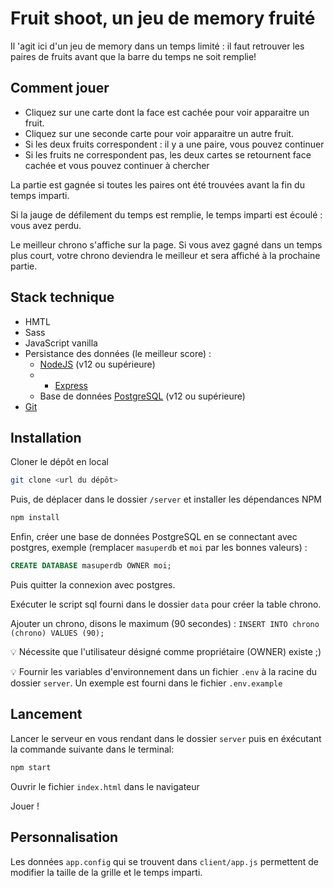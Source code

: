 # Fruit shoot, un jeu de memory fruité

Il 'agit ici d'un jeu de memory dans un temps limité : il faut retrouver les paires de fruits avant que la barre du temps ne soit remplie!

## Comment jouer

- Cliquez sur une carte dont la face est cachée pour voir apparaitre un fruit.
- Cliquez sur une seconde carte pour voir apparaitre un autre fruit.
- Si les deux fruits correspondent : il y a une paire, vous pouvez continuer
- Si les fruits ne correspondent pas, les deux cartes se retournent face cachée et vous pouvez continuer à chercher

La partie est gagnée si toutes les paires ont été trouvées avant la fin du temps imparti.

Si la jauge de défilement du temps est remplie, le temps imparti est écoulé : vous avez perdu.

Le meilleur chrono s'affiche sur la page. Si vous avez gagné dans un temps plus court, votre chrono deviendra le meilleur et sera affiché à la prochaine partie.

## Stack technique

- HMTL
- Sass
- JavaScript vanilla
- Persistance des données (le meilleur score) :
  - [NodeJS](https://nodejs.org/en/download/) (v12 ou supérieure) 
  - - [Express](https://expressjs.com/fr/)
  - Base de données [PostgreSQL](https://www.postgresql.org/download/) (v12 ou supérieure)
- [Git](https://git-scm.com/downloads)

## Installation

Cloner le dépôt en local

```bash
git clone <url du dépôt>
```

Puis, de déplacer dans le dossier `/server` et installer les dépendances NPM

```bash
npm install
```

Enfin, créer une base de données PostgreSQL en se connectant avec postgres, exemple (remplacer `masuperdb` et `moi` par les bonnes valeurs) :

```sql
CREATE DATABASE masuperdb OWNER moi;
```
Puis quitter la connexion avec postgres.

Exécuter le script sql fourni dans le dossier `data` pour créer la table chrono.

Ajouter un chrono, disons le maximum (90 secondes) : `INSERT INTO chrono (chrono) VALUES (90);`

💡 Nécessite que l'utilisateur désigné comme propriétaire (OWNER) existe ;)

💡 Fournir les variables d'environnement dans un fichier `.env` à la racine du dossier `server`. Un exemple est fourni dans le fichier `.env.example`

## Lancement

Lancer le serveur en vous rendant dans le dossier `server` puis en éxécutant la commande suivante dans le terminal:

```bash
npm start
```
Ouvrir le fichier `index.html` dans le navigateur

Jouer !

## Personnalisation

Les données `app.config` qui se trouvent dans `client/app.js` permettent de modifier la taille de la grille et le temps imparti.